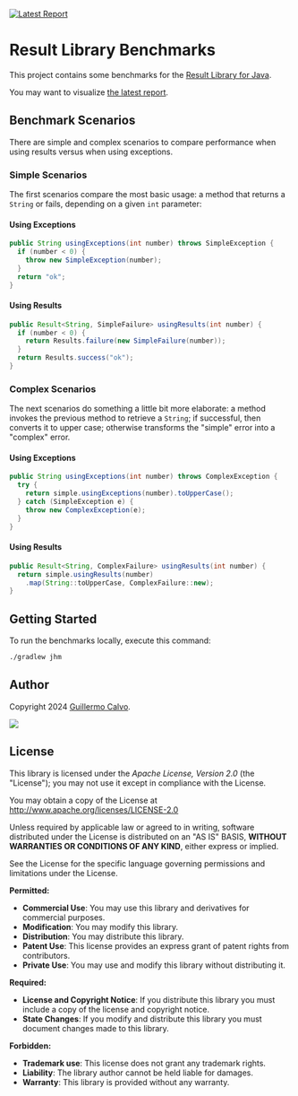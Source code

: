 
[![Latest Report][BADGE_TIMES_FASTER]][TIMES_FASTER]

# Result Library Benchmarks

This project contains some benchmarks for the [Result Library for Java][RESULT].

You may want to visualize [the latest report][BENCHMARK].


## Benchmark Scenarios

There are simple and complex scenarios to compare performance when using results versus when using exceptions.


### Simple Scenarios

The first scenarios compare the most basic usage: a method that returns a `String` or fails, depending on a given `int` parameter:

#### Using Exceptions

```java
public String usingExceptions(int number) throws SimpleException {
  if (number < 0) {
    throw new SimpleException(number);
  }
  return "ok";
}
```

#### Using Results

```java
public Result<String, SimpleFailure> usingResults(int number) {
  if (number < 0) {
    return Results.failure(new SimpleFailure(number));
  }
  return Results.success("ok");
}
```

### Complex Scenarios

The next scenarios do something a little bit more elaborate: a method invokes the previous method to retrieve a `String`; if successful, then converts it to upper case; otherwise transforms the "simple" error into a "complex" error.

#### Using Exceptions

```java
public String usingExceptions(int number) throws ComplexException {
  try {
    return simple.usingExceptions(number).toUpperCase();
  } catch (SimpleException e) {
    throw new ComplexException(e);
  }
}
```

#### Using Results

```java
public Result<String, ComplexFailure> usingResults(int number) {
  return simple.usingResults(number)
    .map(String::toUpperCase, ComplexFailure::new);
}
```


## Getting Started

To run the benchmarks locally, execute this command:

```sh
./gradlew jhm
```


## Author

Copyright 2024 [Guillermo Calvo][AUTHOR].

[![][GUILLERMO_IMAGE]][GUILLERMO]


## License

This library is licensed under the *Apache License, Version 2.0* (the "License");
you may not use it except in compliance with the License.

You may obtain a copy of the License at <http://www.apache.org/licenses/LICENSE-2.0>

Unless required by applicable law or agreed to in writing, software distributed under the License
is distributed on an "AS IS" BASIS, **WITHOUT WARRANTIES OR CONDITIONS OF ANY KIND**, either express or implied.

See the License for the specific language governing permissions and limitations under the License.


**Permitted:**

- **Commercial Use**: You may use this library and derivatives for commercial purposes.
- **Modification**: You may modify this library.
- **Distribution**: You may distribute this library.
- **Patent Use**: This license provides an express grant of patent rights from contributors.
- **Private Use**: You may use and modify this library without distributing it.

**Required:**

- **License and Copyright Notice**: If you distribute this library you must include a copy of the license and copyright
  notice.
- **State Changes**: If you modify and distribute this library you must document changes made to this library.

**Forbidden:**

- **Trademark use**: This license does not grant any trademark rights.
- **Liability**: The library author cannot be held liable for damages.
- **Warranty**: This library is provided without any warranty.


[AUTHOR]:                       https://github.com/guillermocalvo/
[BADGE_TIMES_FASTER]:           https://img.shields.io/endpoint?url=https://dev.leakyabstractions.com/result-benchmark/badge.json
[BENCHMARK]:                    https://dev.leakyabstractions.com/result-benchmark/
[GUILLERMO]:                    https://guillermo.dev/
[GUILLERMO_IMAGE]:              https://guillermo.dev/assets/images/thumb.png
[RESULT]:                       https://dev.leakyabstractions.com/result/
[TIMES_FASTER]:                 https://dev.leakyabstractions.com/result-benchmark/
